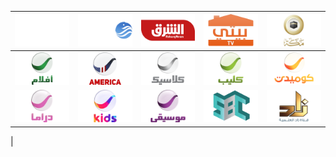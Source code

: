 | ![](https://raw.githubusercontent.com/RevGear/logo/master/Countries/SA/AlEkhbariya.png)| ![](https://raw.githubusercontent.com/RevGear/logo/master/Countries/SA/AlKhalij.png)| ![](https://raw.githubusercontent.com/RevGear/logo/master/Countries/SA/Asharq.png)| ![](https://raw.githubusercontent.com/RevGear/logo/master/Countries/SA/Beity.png)| ![](https://raw.githubusercontent.com/RevGear/logo/master/Countries/SA/MakkahTV.png)| 
|:---:|:---:|:---:|:---:|:---:| 
| ![](https://raw.githubusercontent.com/RevGear/logo/master/Countries/SA/RotanaAflam.png)| ![](https://raw.githubusercontent.com/RevGear/logo/master/Countries/SA/RotanaAmerica.png)| ![](https://raw.githubusercontent.com/RevGear/logo/master/Countries/SA/RotanaClassic.png)| ![](https://raw.githubusercontent.com/RevGear/logo/master/Countries/SA/RotanaClip.png)| ![](https://raw.githubusercontent.com/RevGear/logo/master/Countries/SA/RotanaComedy.png)| 
| ![](https://raw.githubusercontent.com/RevGear/logo/master/Countries/SA/RotanaDrama.png)| ![](https://raw.githubusercontent.com/RevGear/logo/master/Countries/SA/RotanaKids.png)| ![](https://raw.githubusercontent.com/RevGear/logo/master/Countries/SA/RotanaMusic.png)| ![](https://raw.githubusercontent.com/RevGear/logo/master/Countries/SA/SBC.png)| ![](https://raw.githubusercontent.com/RevGear/logo/master/Countries/SA/ZadTV.png)| 
 | 
